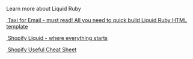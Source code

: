 Learn more about Liquid Ruby

[<i class="fas fa-link">&nbsp;</i>Taxi for Email - must read! All you need to quick build Liquid Ruby HTML template](https://taxiforemail.com/code/ 'Taxi for Email Code')


[<i class="fas fa-link">&nbsp;</i>Shopify Liquid - where everything starts](https://shopify.github.io/liquid/ 'Shopify Liquid')


[<i class="fas fa-link">&nbsp;</i>Shopify Useful Cheat Sheet](https://www.shopify.co.uk/partners/shopify-cheat-sheet 'Shopify Cheat Sheet')
